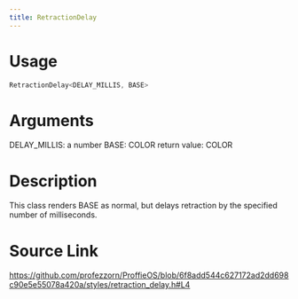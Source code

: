 ```yaml
---
title: RetractionDelay
---
```


# Usage
```cpp
RetractionDelay<DELAY_MILLIS, BASE>
```

# Arguments
DELAY_MILLIS: a number
BASE: COLOR
return value: COLOR

# Description
This class renders BASE as normal, but delays retraction by
the specified number of milliseconds.

# Source Link
https://github.com/profezzorn/ProffieOS/blob/6f8add544c627172ad2dd698c90e5e55078a420a/styles/retraction_delay.h#L4
